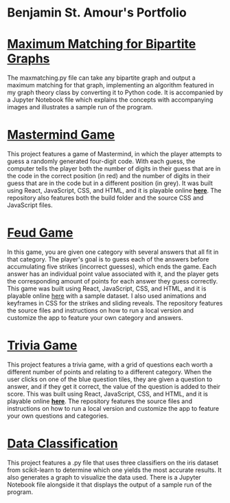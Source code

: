 Benjamin St. Amour's Portfolio
==============================

[Maximum Matching for Bipartite Graphs](https://github.com/benstamour/maximum-matching)
=======================================================================================

The maxmatching.py file can take any bipartite graph and output a maximum matching for that graph, implementing an algorithm featured in my graph theory class by converting it to Python code. It is accompanied by a Jupyter Notebook file which explains the concepts with accompanying images and illustrates a sample run of the program.

[Mastermind Game](https://github.com/benstamour/mastermind)
===========================================================

This project features a game of Mastermind, in which the player attempts to guess a randomly generated four-digit code. With each guess, the computer tells the player both the number of digits in their guess that are in the code in the correct position (in red) and the number of digits in their guess that are in the code but in a different position (in grey). It was built using React, JavaScript, CSS, and HTML, and it is playable online **[here](https://bensta.epizy.com/mastermind)**. The repository also features both the build folder and the source CSS and JavaScript files.

[Feud Game](https://github.com/benstamour/feud)
===============================================

In this game, you are given one category with several answers that all fit in that category. The player's goal is to guess each of the answers before accumulating five strikes (incorrect guesses), which ends the game. Each answer has an individual point value associated with it, and the player gets the corresponding amount of points for each answer they guess correctly. This game was built using React, JavaScript, CSS, and HTML, and it is playable online [here](https://bensta.epizy.com/feud) with a sample dataset. I also used animations and keyframes in CSS for the strikes and sliding reveals. The repository features the source files and instructions on how to run a local version and customize the app to feature your own category and answers.

[Trivia Game](https://github.com/benstamour/trivia)
===================================================

This project features a trivia game, with a grid of questions each worth a different number of points and relating to a different category. When the user clicks on one of the blue question tiles, they are given a question to answer, and if they get it correct, the value of the question is added to their score. This was built using React, JavaScript, CSS, and HTML, and it is playable online **[here](https://bensta.epizy.com/trivia)**. The repository features the source files and instructions on how to run a local version and customize the app to feature your own questions and categories.

[Data Classification](https://github.com/benstamour/machine-learning)
=====================================================================

This project features a .py file that uses three classifiers on the iris dataset from scikit-learn to determine which one yields the most accurate results. It also generates a graph to visualize the data used. There is a Jupyter Notebook file alongside it that displays the output of a sample run of the program.
